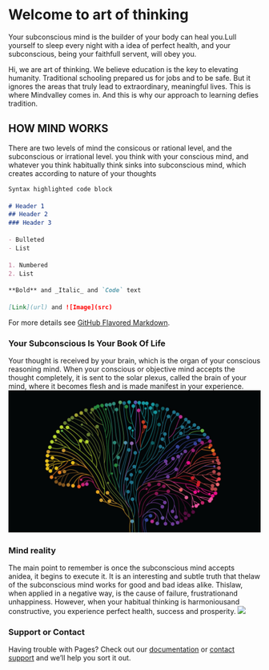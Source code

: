# Welcome to art of thinking

Your subconscious mind is the builder of your body can heal you.Lull yourself to sleep every night with a idea of perfect health, and your subconscious, being your faithfull servent, will obey you.

Hi, we are art of thinking. We believe education is the key to elevating humanity. Traditional schooling prepared us for jobs and to be safe. But it ignores the areas that truly lead to extraordinary, meaningful lives. This is where Mindvalley comes in. And this is why our approach to learning defies tradition.

## HOW MIND WORKS 

There are two levels of mind the consicous or rational level, and the subconscious or irrational level. you think with your conscious mind, and whatever you think habitually think sinks into subconscious mind, which creates according to nature of your thoughts 

```markdown
Syntax highlighted code block

# Header 1    
## Header 2
### Header 3

- Bulleted
- List

1. Numbered
2. List

**Bold** and _Italic_ and `Code` text

[Link](url) and ![Image](src)
```

For more details see [GitHub Flavored Markdown](https://guides.github.com/features/mastering-markdown/).

### Your Subconscious Is Your Book Of Life

Your thought is received by your brain, which is the organ of your conscious reasoning mind. When your conscious or objective mind accepts the thought completely, it is sent to the solar plexus, called the brain of your mind, where it becomes flesh and is made manifest in your experience.
<img src="brain.jpg"/>

### Mind reality
The main point to remember is once the subconscious mind accepts anidea, it begins to execute it. It is an interesting and subtle truth that thelaw of the subconscious mind works for good and bad ideas alike. Thislaw, when applied in a negative way, is the cause of failure, frustrationand unhappiness. However, when your habitual thinking is harmoniousand constructive, you experience perfect health, success and prosperity.
<img src="shutterstock">

### Support or Contact

Having trouble with Pages? Check out our [documentation](https://help.github.com/categories/github-pages-basics/) or [contact support](https://github.com/contact) and we’ll help you sort it out.
